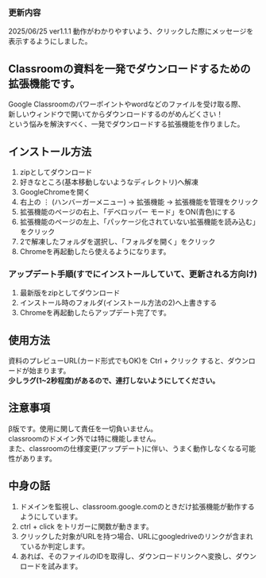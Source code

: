 ### 更新内容
2025/06/25 ver1.1.1 動作がわかりやすいよう、クリックした際にメッセージを表示するようにしました。

## Classroomの資料を一発でダウンロードするための拡張機能です。

Google Classroomのパワーポイントやwordなどのファイルを受け取る際、  
新しいウィンドウで開いてからダウンロードするのがめんどくさい！  
という悩みを解決すべく、一発でダウンロードする拡張機能を作りました。  

## インストール方法
1. zipとしてダウンロード
2. 好きなところ(基本移動しないようなディレクトリ)へ解凍
3. GoogleChromeを開く
4. 右上の ⋮ (ハンバーガーメニュー) → 拡張機能 → 拡張機能を管理をクリック
5. 拡張機能のページの右上、「デベロッパー モード」をON(青色)にする
6. 拡張機能のページの左上、「パッケージ化されていない拡張機能を読み込む」をクリック
7. 2で解凍したフォルダを選択し、「フォルダを開く」をクリック
8. Chromeを再起動したら使えるようになります。

### アップデート手順(すでにインストールしていて、更新される方向け)
1. 最新版をzipとしてダウンロード
2. インストール時のフォルダ(インストール方法の2)へ上書きする
3. Chromeを再起動したらアップデート完了です。

## 使用方法
資料のプレビューURL(カード形式でもOK)を Ctrl + クリック すると、ダウンロードが始まります。  
**少しラグ(1~2秒程度)があるので、連打しないようにしてください。**

## 注意事項
β版です。使用に関して責任を一切負いません。  
classroomのドメイン外では特に機能しません。  
また、classroomの仕様変更(アップデート)に伴い、うまく動作しなくなる可能性があります。  

## 中身の話
1. ドメインを監視し、classroom.google.comのときだけ拡張機能が動作するようにしています。
2. ctrl + click をトリガーに関数が動きます。
3. クリックした対象がURLを持つ場合、URLにgoogledriveのリンクが含まれているか判定します。
4. あれば、そのファイルのIDを取得し、ダウンロードリンクへ変換し、ダウンロードを試みます。
